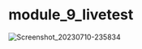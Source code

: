 # module_9_livetest

![Screenshot_20230710-235834](https://github.com/Mahibulhassan/Ostad-Online-Learning/assets/47428111/1aa661b2-1f67-409a-88d7-d14ee1ebb4a4)
